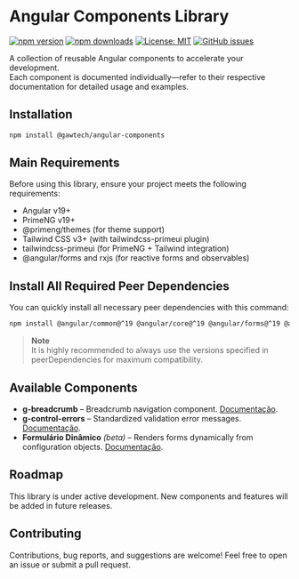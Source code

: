 # Angular Components Library

[![npm version](https://img.shields.io/npm/v/@gawtech/angular-components.svg)](https://www.npmjs.com/package/@gawtech/angular-components)
[![npm downloads](https://img.shields.io/npm/dm/@gawtech/angular-components.svg)](https://www.npmjs.com/package/@gawtech/angular-components)
[![License: MIT](https://img.shields.io/npm/l/@gawtech/angular-components.svg)](LICENSE)
[![GitHub issues](https://img.shields.io/github/issues/GawTechOficial/angular-components)](https://github.com/GawTechOficial/angular-components/issues)

A collection of reusable Angular components to accelerate your development.  
Each component is documented individually—refer to their respective documentation for detailed usage and examples.

## Installation

```bash
npm install @gawtech/angular-components
```

## Main Requirements

Before using this library, ensure your project meets the following requirements:

- Angular v19+
- PrimeNG v19+
- @primeng/themes (for theme support)
- Tailwind CSS v3+ (with tailwindcss-primeui plugin)
- tailwindcss-primeui (for PrimeNG + Tailwind integration)
- @angular/forms and rxjs (for reactive forms and observables)

## Install All Required Peer Dependencies

You can quickly install all necessary peer dependencies with this command:

```bash
npm install @angular/common@^19 @angular/core@^19 @angular/forms@^19 @angular/platform-browser@^19 primeng@^19 @primeng/themes@^19 rxjs@~7.8 tailwindcss@^3 tailwindcss-primeui@^0.6
```

> **Note**  
> It is highly recommended to always use the versions specified in peerDependencies for maximum compatibility.

## Available Components

- **g-breadcrumb** – Breadcrumb navigation component. [Documentação](lib/src/components/breadcrumb/README.md).
- **g-control-errors** – Standardized validation error messages. [Documentação](lib/src/components/control-errors/README.md).
- **Formulário Dinâmico** _(beta)_ – Renders forms dynamically from configuration objects. [Documentação](lib/src/components/dynamic-form/README.md).

## Roadmap

This library is under active development.
New components and features will be added in future releases.

## Contributing

Contributions, bug reports, and suggestions are welcome!
Feel free to open an issue or submit a pull request.
